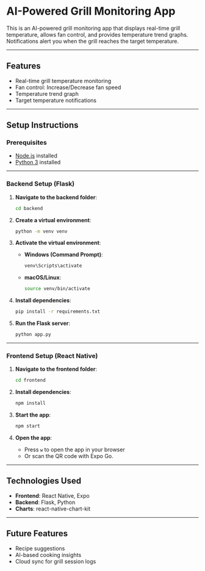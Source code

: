 # AI-Powered Grill Monitoring App

This is an AI-powered grill monitoring app that displays real-time grill temperature, allows fan control, and provides temperature trend graphs. Notifications alert you when the grill reaches the target temperature.

---

## Features

- Real-time grill temperature monitoring
- Fan control: Increase/Decrease fan speed
- Temperature trend graph
- Target temperature notifications

---

## Setup Instructions

### Prerequisites

- [Node.js](https://nodejs.org/) installed
- [Python 3](https://www.python.org/) installed

---

### Backend Setup (Flask)

1. **Navigate to the backend folder**:

   ```bash
   cd backend
   ```

2. **Create a virtual environment**:

   ```bash
   python -m venv venv
   ```

3. **Activate the virtual environment**:

   - **Windows (Command Prompt)**:
     ```bash
     venv\Scripts\activate
     ```
   - **macOS/Linux**:
     ```bash
     source venv/bin/activate
     ```

4. **Install dependencies**:

   ```bash
   pip install -r requirements.txt
   ```

5. **Run the Flask server**:
   ```bash
   python app.py
   ```

---

### Frontend Setup (React Native)

1. **Navigate to the frontend folder**:

   ```bash
   cd frontend
   ```

2. **Install dependencies**:

   ```bash
   npm install
   ```

3. **Start the app**:

   ```bash
   npm start
   ```

4. **Open the app**:
   - Press `w` to open the app in your browser
   - Or scan the QR code with Expo Go.

---

## Technologies Used

- **Frontend**: React Native, Expo
- **Backend**: Flask, Python
- **Charts**: react-native-chart-kit

---

## Future Features

- Recipe suggestions
- AI-based cooking insights
- Cloud sync for grill session logs
